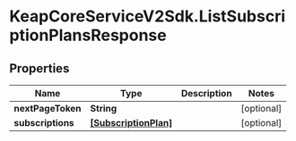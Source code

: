 # KeapCoreServiceV2Sdk.ListSubscriptionPlansResponse

## Properties

Name | Type | Description | Notes
------------ | ------------- | ------------- | -------------
**nextPageToken** | **String** |  | [optional] 
**subscriptions** | [**[SubscriptionPlan]**](SubscriptionPlan.md) |  | [optional] 


